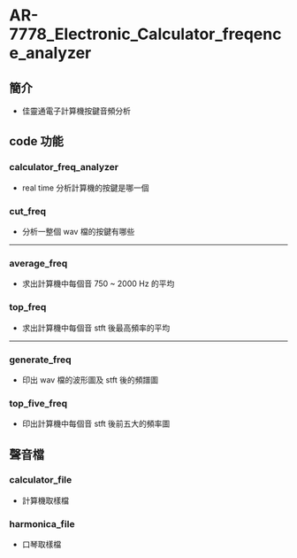 AR-7778_Electronic_Calculator_freqence_analyzer
===

## 簡介
* 佳靈通電子計算機按鍵音頻分析

## code 功能
### calculator_freq_analyzer
* real time 分析計算機的按鍵是哪一個
### cut_freq
* 分析一整個 wav 檔的按鍵有哪些
---
### average_freq
* 求出計算機中每個音 750 ~ 2000 Hz 的平均
### top_freq
* 求出計算機中每個音 stft 後最高頻率的平均
---
### generate_freq
* 印出 wav 檔的波形圖及 stft 後的頻譜圖
### top_five_freq
* 印出計算機中每個音 stft 後前五大的頻率圖

## 聲音檔
### calculator_file
* 計算機取樣檔
### harmonica_file
* 口琴取樣檔

